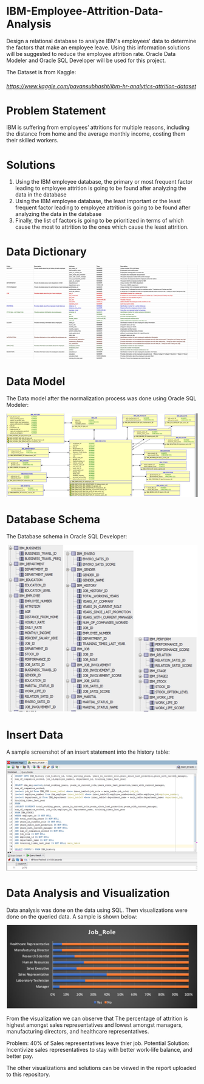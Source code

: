 # IBM-Employee-Attrition-Data-Analysis
Design a relational database to analyze IBM's employees' data to determine the factors that make an employee leave. Using this information solutions will be suggested to reduce the employee attrition rate. Oracle Data Modeler and Oracle SQL Developer will be used for this project.

The Dataset is from Kaggle:

###### https://www.kaggle.com/pavansubhasht/ibm-hr-analytics-attrition-dataset

# Problem Statement

IBM is suffering from employees’ attritions for multiple reasons, including the distance from home and the average monthly income, costing them their skilled workers.

# Solutions

1. Using the IBM employee database, the primary or most frequent factor leading to employee attrition is going to be found after analyzing the data in the database 
2. Using the IBM employee database, the least important or the least frequent factor 
leading to employee attrition is going to be found after analyzing the data in the 
database 
3. Finally, the list of factors is going to be prioritized in terms of which cause the most 
to attrition to the ones which cause the least attrition. 

# Data Dictionary 

![alt text](https://github.com/Rabih-Tahouf/IBM-Employee-Attrition-Data-Analysis/blob/main/images/Data%20Dictionary.jpg)

# Data Model

The Data model after the normalization process was done using Oracle SQL Modeler:

![alt text](https://github.com/Rabih-Tahouf/IBM-Employee-Attrition-Data-Analysis/blob/main/images/Data%20Model.jpg)

# Database Schema

The Database schema in Oracle SQL Developer:

![alt text](https://github.com/Rabih-Tahouf/IBM-Employee-Attrition-Data-Analysis/blob/main/images/Database%20Schema.jpg)

# Insert Data

A sample screenshot of an insert statement into the history table:

![alt text](https://github.com/Rabih-Tahouf/IBM-Employee-Attrition-Data-Analysis/blob/main/images/Inserting%20Data.jpg)


# Data Analysis and Visualization

Data analysis was done on the data using SQL. Then visualizations were done on the queried data. A sample is shown below:

![alt text](https://github.com/Rabih-Tahouf/IBM-Employee-Attrition-Data-Analysis/blob/main/images/Sample%20data%20visualization.jpg)

From the visualization we can observe that The percentage of attrition is highest amongst sales representatives and lowest amongst managers, manufacturing directors, and healthcare representatives.

Problem: 40% of Sales representatives leave thier job.
Potential Solution: Incentivize sales representatives to stay with better work-life balance, and better pay. 

The other visualizations and solutions can be viewed in the report uploaded to this repository. 
